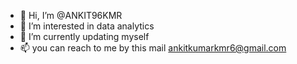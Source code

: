 - 👋 Hi, I’m @ANKIT96KMR
- 👀 I’m interested in data analytics
- 🌱 I’m currently updating myself
- 📫 you can reach to me by this mail ankitkumarkmr6@gmail.com

<!---
ANKIT96KMR/ANKIT96KMR is a ✨ special ✨ repository because its `README.md` (this file) appears on your GitHub profile.
You can click the Preview link to take a look at your changes.
--->
